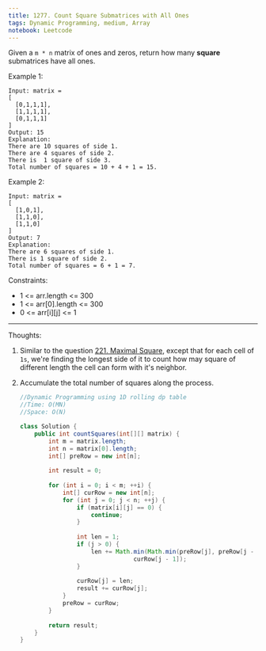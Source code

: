 ```yaml
---
title: 1277. Count Square Submatrices with All Ones
tags: Dynamic Programming, medium, Array
notebook: Leetcode
---
```


Given a `m * n` matrix of ones and zeros, return how many **square** submatrices have all ones.

 

Example 1:
```
Input: matrix =
[
  [0,1,1,1],
  [1,1,1,1],
  [0,1,1,1]
]
Output: 15
Explanation: 
There are 10 squares of side 1.
There are 4 squares of side 2.
There is  1 square of side 3.
Total number of squares = 10 + 4 + 1 = 15.
```
Example 2:
```
Input: matrix = 
[
  [1,0,1],
  [1,1,0],
  [1,1,0]
]
Output: 7
Explanation: 
There are 6 squares of side 1.  
There is 1 square of side 2. 
Total number of squares = 6 + 1 = 7.
``` 

Constraints:

- 1 <= arr.length <= 300
- 1 <= arr[0].length <= 300
- 0 <= arr[i][j] <= 1

----------
Thoughts:
1. Similar to the question [221. Maximal Square](https://github.com/ChiehFu/leetcode/tree/master/solutions/221.%20Maximal%20Square.md), except that for each cell of `1s`, we're finding the longest side of it to count how may square of different length the cell can form with it's neighbor.
2. Accumulate the total number of squares along the process.
   
    ```Java
    //Dynamic Programming using 1D rolling dp table
    //Time: O(MN)
    //Space: O(N)

    class Solution {
        public int countSquares(int[][] matrix) {
            int m = matrix.length;
            int n = matrix[0].length;
            int[] preRow = new int[n];
            
            int result = 0;
            
            for (int i = 0; i < m; ++i) {
                int[] curRow = new int[n];
                for (int j = 0; j < n; ++j) {
                    if (matrix[i][j] == 0) {
                        continue;
                    }
                    
                    int len = 1;
                    if (j > 0) {
                        len += Math.min(Math.min(preRow[j], preRow[j - 1]),
                                    curRow[j - 1]);
                    }
                    
                    curRow[j] = len;
                    result += curRow[j];
                }
                preRow = curRow;
            }
            
            return result;
        }
    }
    ```